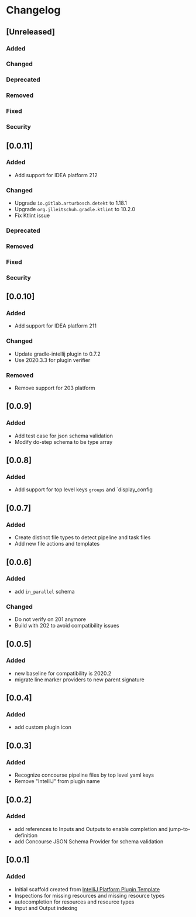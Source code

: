 # Changelog

## [Unreleased]
### Added

### Changed

### Deprecated

### Removed

### Fixed

### Security

## [0.0.11]
### Added
- Add support for IDEA platform 212

### Changed
- Upgrade `io.gitlab.arturbosch.detekt` to 1.18.1
- Upgrade `org.jlleitschuh.gradle.ktlint` to 10.2.0
- Fix Ktlint issue

### Deprecated

### Removed

### Fixed

### Security

## [0.0.10]
### Added
- Add support for IDEA platform 211

### Changed
- Update gradle-intellij plugin to 0.7.2
- Use 2020.3.3 for plugin verifier

### Removed
- Remove support for 203 platform

## [0.0.9]
### Added
- Add test case for json schema validation 
- Modify do-step schema to be type array

## [0.0.8]
### Added
- Add support for top level keys `groups` and `display_config

## [0.0.7]
### Added
- Create distinct file types to detect pipeline and task files
- Add new file actions and templates

## [0.0.6]
### Added
- add `in_parallel` schema

### Changed
- Do not verify on 201 anymore
- Build with 202 to avoid compatibility issues

## [0.0.5]
### Added
- new baseline for compatibility is 2020.2
- migrate line marker providers to new parent signature

## [0.0.4]
### Added
- add custom plugin icon

## [0.0.3]
### Added
- Recognize concourse pipeline files by top level yaml keys
- Remove "IntelliJ" from plugin name

## [0.0.2]
### Added
- add references to Inputs and Outputs to enable completion
  and jump-to-definition
- add Concourse JSON Schema Provider for schema validation

## [0.0.1]
### Added
- Initial scaffold created from [IntelliJ Platform Plugin Template](https://github.com/JetBrains/intellij-platform-plugin-template)
- Inspections for missing resources and missing resource types
- autocompletion for resources and resource types
- Input and Output indexing
